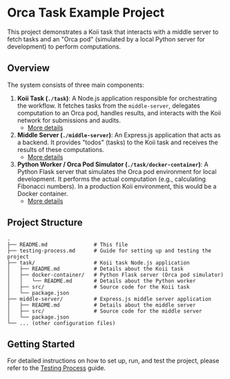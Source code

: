 # Orca Task Example Project

This project demonstrates a Koii task that interacts with a middle server to fetch tasks and an "Orca pod" (simulated by a local Python server for development) to perform computations.

## Overview

The system consists of three main components:

1.  **Koii Task (`./task`)**: A Node.js application responsible for orchestrating the workflow. It fetches tasks from the `middle-server`, delegates computation to an Orca pod, handles results, and interacts with the Koii network for submissions and audits.
    *   [More details](./task/README.md)
2.  **Middle Server (`./middle-server`)**: An Express.js application that acts as a backend. It provides "todos" (tasks) to the Koii task and receives the results of these computations.
    *   [More details](./middle-server/README.md)
3.  **Python Worker / Orca Pod Simulator (`./task/docker-container`)**: A Python Flask server that simulates the Orca pod environment for local development. It performs the actual computation (e.g., calculating Fibonacci numbers). In a production Koii environment, this would be a Docker container.
    *   [More details](./task/docker-container/README.md)

## Project Structure

```
.
├── README.md               # This file
├── testing-process.md      # Guide for setting up and testing the project
├── task/                   # Koii task Node.js application
│   ├── README.md           # Details about the Koii task
│   ├── docker-container/   # Python Flask server (Orca pod simulator)
│   │   └── README.md       # Details about the Python worker
│   ├── src/                # Source code for the Koii task
│   └── package.json
├── middle-server/          # Express.js middle server application
│   ├── README.md           # Details about the middle server
│   ├── src/                # Source code for the middle server
│   └── package.json
└── ... (other configuration files)
```

## Getting Started

For detailed instructions on how to set up, run, and test the project, please refer to the [Testing Process](./testing-process.md) guide. 